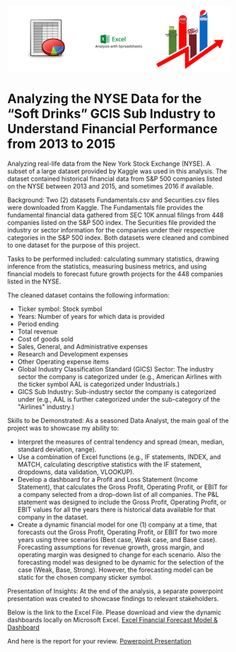 ![NYSE Data Analysis](https://github.com/nsikan-udoma/NYSE-Data-Project/blob/main/Project%20Cover%20Image.png)

# Analyzing the NYSE Data for the “Soft Drinks” GCIS Sub Industry to Understand Financial Performance from 2013 to 2015

Analyzing real-life data from the New York Stock Exchange (NYSE). A subset of a large dataset provided by Kaggle was used in this analysis. The dataset contained historical financial data from S&P 500 companies listed on the NYSE between 2013 and 2015, and sometimes 2016 if available.

Background:
Two (2) datasets Fundamentals.csv and Securities.csv files were downloaded from Kaggle. The Fundamentals file provides the fundamental financial data gathered from SEC 10K annual filings from 448 companies listed on the S&P 500 index. The Securities file provided the industry or sector information for the companies under their respective categories in the S&P 500 index.
Both datasets were cleaned and combined to one dataset for the purpose of this project.

Tasks to be performed included: calculating summary statistics, drawing inference from the statistics, measuring business metrics, and using financial models to forecast future growth projects for the 448 companies listed in the NYSE.

The cleaned dataset contains the following information:
- Ticker symbol: Stock symbol
- Years: Number of years for which data is provided
- Period ending
- Total revenue
- Cost of goods sold
- Sales, General, and Administrative expenses
- Research and Development expenses
- Other Operating expense items
- Global Industry Classification Standard (GICS) Sector: The industry sector the company is categorized under (e.g., American Airlines with the ticker symbol AAL is categorized under Industrials.)
- GICS Sub Industry: Sub-industry sector the company is categorized under (e.g., AAL is further categorized under the sub-category of the "Airlines" industry.)

Skills to be Demonstrated:
As a seasoned Data Analyst, the main goal of the project was to showcase my ability to:
- Interpret the measures of central tendency and spread (mean, median, standard deviation, range).
- Use a combination of Excel functions (e.g., IF statements, INDEX, and MATCH, calculating descriptive statistics with the IF statement, dropdowns, data validation, VLOOKUP).
- Develop a dashboard for a Profit and Loss Statement (Income Statement), that calculates the Gross Profit, Operating Profit, or EBIT for a company selected from a drop-down list of all companies. The P&L statement was designed to include the Gross Profit, Operating Profit, or EBIT values for all the years there is historical data available for that company in the dataset.
- Create a dynamic financial model for one (1) company at a time, that forecasts out the Gross Profit, Operating Profit, or EBIT for two more years using three scenarios (Best case, Weak case, and Base case). Forecasting assumptions for revenue growth, gross margin, and operating margin was designed to change for each scenario. Also the forecasting model was designed to be dynamic for the selection of the case (Weak, Base, Strong). However, the forecasting model can be static for the chosen company sticker symbol.

Presentation of Insights:
At the end of the analysis, a separate powerpoint presentation was created to showcase findings to relevant stakeholders. 

Below is the link to the Excel File. Please download and view the dynamic dashboards locally on Microsoft Excel.
[Excel Financial Forecast Model & Dashboard](../main/projectdata-nyse%20(main).xlsx)

And here is the report for your review.
[Powerpoint Presentation](../main/nyse-data-project-submission%20-%20Nsikan%20Udoma.pptx)
